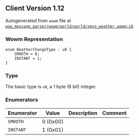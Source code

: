 ## Client Version 1.12

Autogenerated from `wowm` file at [`wow_message_parser/wowm/world/world/smsg_weather.wowm:10`](https://github.com/gtker/wow_messages/tree/main/wow_message_parser/wowm/world/world/smsg_weather.wowm#L10).

### Wowm Representation
```rust,ignore
enum WeatherChangeType : u8 {
    SMOOTH = 0;
    INSTANT = 1;
}
```
### Type
The basic type is `u8`, a 1 byte (8 bit) integer.
### Enumerators
| Enumerator | Value  | Description | Comment |
| --------- | -------- | ----------- | ------- |
| `SMOOTH` | 0 (0x00) |  |  |
| `INSTANT` | 1 (0x01) |  |  |
